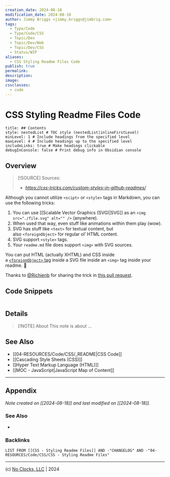 ```yaml
---
creation_date: 2024-08-18
modification_date: 2024-08-18
author: Jimmy Briggs <jimmy.briggs@jimbrig.com>
tags:
  - Type/Code
  - Type/Code/CSS
  - Topic/Dev
  - Topic/Dev/Web
  - Topic/Dev/CSS
  - Status/WIP
aliases:
  - CSS Styling Readme Files Code
publish: true
permalink:
description:
image:
cssclasses:
  - code
---
```


# CSS Styling Readme Files Code

```table-of-contents
title: ## Contents 
style: nestedList # TOC style (nestedList|inlineFirstLevel)
minLevel: 1 # Include headings from the specified level
maxLevel: 4 # Include headings up to the specified level
includeLinks: true # Make headings clickable
debugInConsole: false # Print debug info in Obsidian console
```

## Overview

> [!SOURCE] Sources:
> - *https://css-tricks.com/custom-styles-in-github-readmes/*

Although you cannot utilize `<scipt>` or `<style>` tags in Markdown, you can use the following tricks:

1. You can use [[Scalable Vector Graphics (SVG)|SVG]] as an `<img src="./file.svg" alt="" />` (anywhere).
2. When used that way, even stuff like animations within them play (wow).
3. SVG has stuff like `<text>` for textual content, but also `<foreignObject>` for regular ol’ HTML content.
4. SVG support `<style>` tags.
5. Your `readme.md` file does support `<img>` with SVG sources.

You can put HTML (actually XHTML) and CSS inside a [`<foreignObject>` tag](https://developer.mozilla.org/en-US/docs/Web/SVG/Element/foreignObject) inside a SVG file inside an `<img>` tag inside your readme. 🤯

Thanks to [@Richienb](https://github.com/Richienb) for sharing the trick in [this pull request](https://github.com/sindresorhus/sindresorhus/pull/9).

## Code Snippets

```css

```

## Details

> [!NOTE] About
> This note is about ...

## See Also

- [[04-RESOURCES/Code/CSS/_README|CSS Code]]
- [[Cascading Style Sheets (CSS)]]
- [[Hyper Text Markup Language (HTML)]]
- [[MOC - JavaScript|JavaScript Map of Content]]


***

## Appendix

*Note created on [[2024-08-18]] and last modified on [[2024-08-18]].*

### See Also

- 

### Backlinks

```dataview
LIST FROM [[CSS - Styling Readme Files]] AND -"CHANGELOG" AND -"04-RESOURCES/Code/CSS/CSS - Styling Readme Files"
```

***

(c) [No Clocks, LLC](https://github.com/noclocks) | 2024